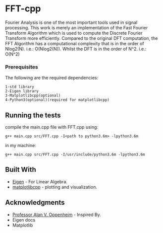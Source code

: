 # FFT-cpp

Fourier Analysis is one of the most important tools used in signal processing.
This work is merely an implementation of the Fast Fourier Transform Algorithm 
which is used to compute the Discrete Fourier Transform more efficiently.
Compared to the original DFT computation, the FFT Algorithm has a computational complexity
that is in the order of Nlog2(N). i.e.: O(Nlog2(N)).
Whilst the DFT is in the order of N^2. i.e.: O(N^2)

### Prerequisites

The following are the required dependencies:

```
1-std library
2-Eigen library
3-Matplotlibcpp(optional)
4-Python3(optional)(required for matplotlibcpp)
```

## Running the tests

compile the main.cpp file with FFT.cpp using:
```
g++ main.cpp src/FFT.cpp -I<path to python3.6m> -lpython3.6m
```
in my machine:
```
g++ main.cpp src/FFT.cpp -I/usr/include/python3.6m -lpython3.6m
```

## Built With

* [Eigen](http://eigen.tuxfamily.org) - For Linear Algebra.
* [matplotlibcpp](https://matplotlib-cpp.readthedocs.io/en/latest) - plotting and visualization.


## Acknowledgments

* [Professor Alan V. Oppenheim](https://en.wikipedia.org/wiki/Alan_V._Oppenheim) - Inspired By.
* Eigen docs
* Matplotlib

